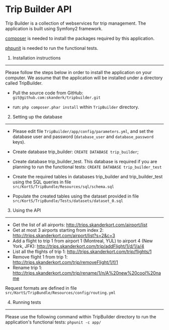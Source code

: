 Trip Builder API
========================

Trip Builder is a collection of webservices for trip management. The application is built using 
Symfony2 framework. 

[composer][1] is needed to install the packages required by this application.

[phpunit][2] is needed to run the functional tests.

1) Installation instructions
----------------------------------

Please follow the steps below in order to install the application on your computer. We assume
that the application will be installed under a directory called TripBuilder.

* Pull the source code from GitHub: `git@github.com:skanderk/tripbuilder.git`

* run: `php composer.phar install` within `TripBuilder` directory.

2) Setting up the database
----------------------------------

* Please edit file `TripBuilder/app/config/parameters.yml`, and set the database 
user and password (`database_user` and `database_password` keys).

* Create database trip_builder: `CREATE DATABASE trip_builder`;

* Create database trip_builder_test. This database is required if you are planning to
run the functional tests: `CREATE DATABASE trip_builder_test`

* Create the required tables in databases trip_builder and trip_builder_test using the SQL queries in file `src/KortS/TripBundle/Resources/sql/schema.sql`

* Populate the created tables using the dataset provided in file `src/KortS/TripBundle/Tests/datasets/dataset_0.sql`

3) Using the API
---------------------------
* Get the list of all airports: http://trips.skanderkort.com/airport/list
* Get at most 3 airports starting from index 2: http://trips.skanderkort.com/airport/list?s=2&c=3
* Add a flight to trip 1 from airport 1 (Montreal, YUL) to airport 4 (New York, JFK): http://trips.skanderkort.com/trip/addFlight/1/d/1/a/4
* List all the flights of trip 1: http://trips.skanderkort.com/trip/flights/1
* Remove flight 1 from trip 1: http://trips.skanderkort.com/trip/removeFlight/1/f/1
* Rename trip 1: http://trips.skanderkort.com/trip/rename/1/n/A%20new%20cool%20name

Request formats are defined in file `src/KortS/TripBundle/Resources/config/routing.yml`

4) Running tests
-----------------

Please use the following command within TripBuilder directory to run the application's functional tests: `phpunit -c app/`

 

[1]:  http://getcomposer.org/
[2]:  https://phpunit.de
